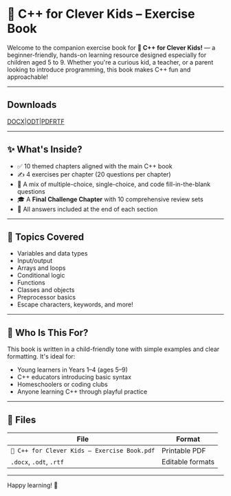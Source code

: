 # 📘 C++ for Clever Kids – Exercise Book

Welcome to the companion exercise book for **📘 C++ for Clever Kids!** — a beginner-friendly, hands-on learning resource designed especially for children aged 5 to 9. Whether you're a curious kid, a teacher, or a parent looking to introduce programming, this book makes C++ fun and approachable!

---

## Downloads

[DOCX](https://github.com/zimoshi/cpp-4-kids/raw/refs/heads/main/%F0%9F%93%98%20C++%20for%20Clever%20Kids%20%E2%80%93%20Exercise%20Book.docx)|[ODT](https://github.com/zimoshi/cpp-4-kids/raw/refs/heads/main/%F0%9F%93%98%20C++%20for%20Clever%20Kids%20%E2%80%93%20Exercise%20Book.odt)|[PDF](https://raw.githubusercontent.com/zimoshi/cpp-4-kids/c1c274ae27beeba9003588dc5172596296666c2d/C++forCleverKids–ExerciseBook.pdf?token=BESLOBEGESS4FWAQKTTFDMLIBLWFY)[RTF](https://github.com/zimoshi/cpp-4-kids/raw/refs/heads/main/%F0%9F%93%98%20C++%20for%20Clever%20Kids%20%E2%80%93%20Exercise%20Book.rtf)

---

## ✨ What's Inside?

- ✅ 10 themed chapters aligned with the main C++ book
- ✍️ 4 exercises per chapter (20 questions per chapter)
- 🧩 A mix of multiple-choice, single-choice, and code fill-in-the-blank questions
- 🎓 A **Final Challenge Chapter** with 10 comprehensive review sets
- 📌 All answers included at the end of each section

---

## 🧠 Topics Covered

- Variables and data types  
- Input/output  
- Arrays and loops  
- Conditional logic  
- Functions  
- Classes and objects  
- Preprocessor basics  
- Escape characters, keywords, and more!

---

## 🎯 Who Is This For?

This book is written in a child-friendly tone with simple examples and clear formatting. It's ideal for:
- Young learners in Years 1–4 (ages 5–9)
- C++ educators introducing basic syntax
- Homeschoolers or coding clubs
- Anyone learning C++ through playful practice

---

## 📁 Files

| File | Format |
|------|--------|
| `📘 C++ for Clever Kids – Exercise Book.pdf` | Printable PDF |
| `.docx`, `.odt`, `.rtf` | Editable formats |

---

Happy learning! 🌟

